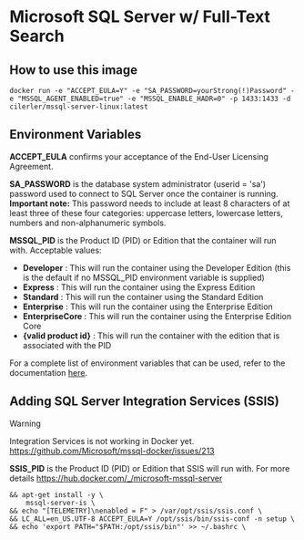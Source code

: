 # Microsoft SQL Server w/ Full-Text Search

## How to use this image

```pwsh
docker run -e "ACCEPT_EULA=Y" -e "SA_PASSWORD=yourStrong(!)Password" -e "MSSQL_AGENT_ENABLED=true" -e "MSSQL_ENABLE_HADR=0" -p 1433:1433 -d cilerler/mssql-server-linux:latest
```

## Environment Variables

**ACCEPT_EULA** confirms your acceptance of the End-User Licensing Agreement.

**SA_PASSWORD** is the database system administrator (userid = 'sa') password used to connect to SQL Server once the container is running. **Important note:** This password needs to include at least 8 characters of at least three of these four categories: uppercase letters, lowercase letters, numbers and non-alphanumeric symbols.

**MSSQL_PID** is the Product ID (PID) or Edition that the container will run with. Acceptable values:

- **Developer** : This will run the container using the Developer Edition (this is the default if no MSSQL_PID environment variable is supplied)
- **Express** : This will run the container using the Express Edition
- **Standard** : This will run the container using the Standard Edition
- **Enterprise** : This will run the container using the Enterprise Edition
- **EnterpriseCore** : This will run the container using the Enterprise Edition Core
- **{valid product id}** : This will run the container with the edition that is associated with the PID

For a complete list of environment variables that can be used, refer to the documentation [here](https://docs.microsoft.com/en-us/sql/linux/quickstart-install-connect-docker).

## Adding SQL Server Integration Services (SSIS)

> [!WARNING] 
> Integration Services is not working in Docker yet.
> https://github.com/Microsoft/mssql-docker/issues/213

**SSIS_PID** is the Product ID (PID) or Edition that SSIS will run with.
For more details https://hub.docker.com/_/microsoft-mssql-server

```pwsh
&& apt-get install -y \
	mssql-server-is \
&& echo "[TELEMETRY]\nenabled = F" > /var/opt/ssis/ssis.conf \
&& LC_ALL=en_US.UTF-8 ACCEPT_EULA=Y /opt/ssis/bin/ssis-conf -n setup \
&& echo 'export PATH="$PATH:/opt/ssis/bin"' >> ~/.bashrc \
```

